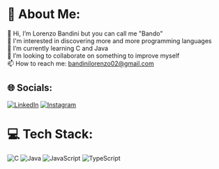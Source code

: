 # 💫 About Me:
👋 Hi, I’m Lorenzo Bandini but you can call me "Bando"<br>👀 I'm interested in discovering more and more programming languages<br>🌱 I’m currently learning C and Java<br>💞️ I’m looking to collaborate on something to improve myself<br>📫 How to reach me: bandinilorenzo02@gmail.com


## 🌐 Socials:
[![LinkedIn](https://img.shields.io/badge/LinkedIn-%230077B5.svg?logo=linkedin&logoColor=white)](https://linkedin.com/in/lorenzobandinii) [![Instagram](https://img.shields.io/badge/Instagram-%23E4405F.svg?logo=Instagram&logoColor=white)](https://instagram.com/lorenzobandinii) 

# 💻 Tech Stack:
![C](https://img.shields.io/badge/c-%2300599C.svg?style=for-the-badge&logo=c&logoColor=white) ![Java](https://img.shields.io/badge/java-%23ED8B00.svg?style=for-the-badge&logo=java&logoColor=white) ![JavaScript](https://img.shields.io/badge/javascript-%23323330.svg?style=for-the-badge&logo=javascript&logoColor=%23F7DF1E) ![TypeScript](https://img.shields.io/badge/typescript-%23007ACC.svg?style=for-the-badge&logo=typescript&logoColor=white)
